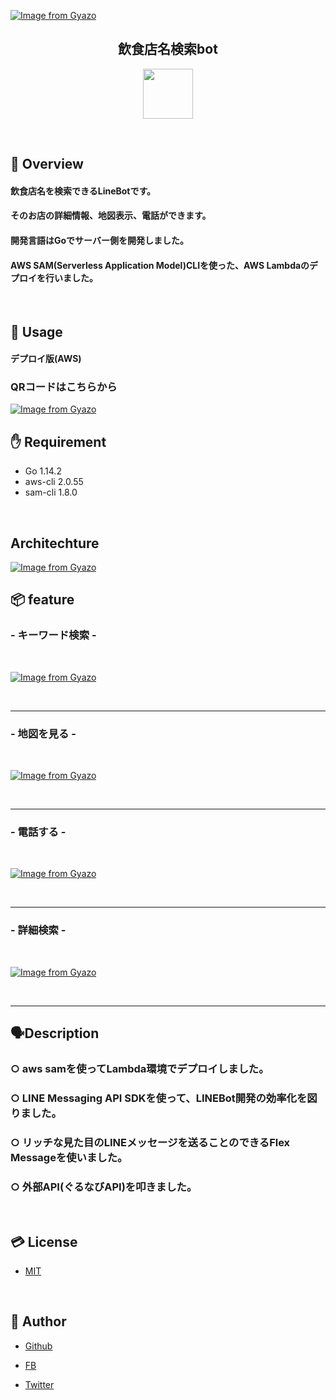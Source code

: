 [![Image from Gyazo](https://i.gyazo.com/7977673b0eb95f03160fb05ab630ff8a.png)](https://gyazo.com/7977673b0eb95f03160fb05ab630ff8a)

<h2 align="center">飲食店名検索bot</h2>
<p align="center">
  <a href="https://golang.org/"><img src="https://upload.wikimedia.org/wikipedia/commons/thumb/2/23/Go_Logo_Aqua.svg/1280px-Go_Logo_Aqua.svg.png" width="80px;"</a>
  <a></a>
</p>

<br>

## 👄 Overview

<h4>飲食店名を検索できるLineBotです。</h4>
<h4>そのお店の詳細情報、地図表示、電話ができます。</h4>
<h4>開発言語はGoでサーバー側を開発しました。</h4>
<h4>AWS SAM(Serverless Application Model)CLIを使った、AWS Lambdaのデプロイを行いました。</h4>

<br>

## 📱 Usage

<h4>デプロイ版(AWS)<h4>
 
### QRコードはこちらから

[![Image from Gyazo](https://i.gyazo.com/0d13b971f0d05fbbd376c4631e64afc2.png)](https://gyazo.com/0d13b971f0d05fbbd376c4631e64afc2)
  


## ✋ Requirement

* Go 1.14.2
* aws-cli 2.0.55
* sam-cli 1.8.0


<br> 

## Architechture

[![Image from Gyazo](https://i.gyazo.com/0a49374b734ab6b35c46e78395421c10.png)](https://gyazo.com/0a49374b734ab6b35c46e78395421c10)

## 📦 feature

<h3>- キーワード検索 -</h3>

<br>

[![Image from Gyazo](https://i.gyazo.com/83677ebd4d8c0b3f0c9f38d840ff0bb4.gif)](https://gyazo.com/83677ebd4d8c0b3f0c9f38d840ff0bb4)

<br>

---

<h3>- 地図を見る -</h3>

<br>

[![Image from Gyazo](https://i.gyazo.com/5a9f58f66de03a13dabaf1ef30d55442.gif)](https://gyazo.com/5a9f58f66de03a13dabaf1ef30d55442)

<br>

---

<h3>- 電話する -</h3>

<br>

[![Image from Gyazo](https://i.gyazo.com/8fe8ac96751ffaaff0448872125b1034.gif)](https://gyazo.com/8fe8ac96751ffaaff0448872125b1034)

<br>

---

<h3>- 詳細検索 -</h3>

<br>

[![Image from Gyazo](https://i.gyazo.com/248c49463365467b709cb834de3b6334.gif)](https://gyazo.com/248c49463365467b709cb834de3b6334)

<br>

---




## 🗣Description


### ○ aws samを使ってLambda環境でデプロイしました。
### ○ LINE Messaging API SDKを使って、LINEBot開発の効率化を図りました。
### ○ リッチな見た目のLINEメッセージを送ることのできるFlex Messageを使いました。
### ○ 外部API(ぐるなびAPI)を叩きました。

<br>



## 💳 License

- [MIT](https://raw.githubusercontent.com/aocattleya/Ramen-Timer/master/LICENSE) 

<br>

## 👨 Author

- [Github](https://github.com/kajirita2002)

- [FB](https://www.facebook.com/rita.kajimura.1/)

- [Twitter](https://twitter.com/kiokisun_prog)
